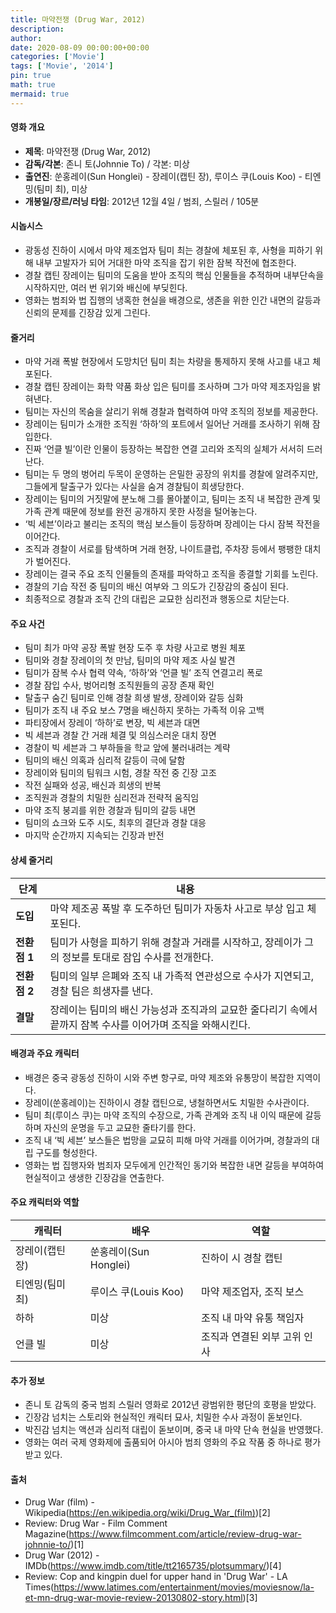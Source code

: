 ```yaml
---
title: 마약전쟁 (Drug War, 2012)
description: 
author: 
date: 2020-08-09 00:00:00+00:00
categories: ['Movie']
tags: ['Movie', '2014']
pin: true
math: true
mermaid: true
---
```

#### 영화 개요

- **제목**: 마약전쟁 (Drug War, 2012)  
- **감독/각본**: 존니 토(Johnnie To) / 각본: 미상  
- **출연진**: 쑨홍레이(Sun Honglei) - 장레이(캡틴 장), 루이스 쿠(Louis Koo) - 티엔밍(팀미 최), 미상  
- **개봉일/장르/러닝 타임**: 2012년 12월 4일 / 범죄, 스릴러 / 105분  

#### 시놉시스

- 광동성 진하이 시에서 마약 제조업자 팀미 최는 경찰에 체포된 후, 사형을 피하기 위해 내부 고발자가 되어 거대한 마약 조직을 잡기 위한 잠복 작전에 협조한다.  
- 경찰 캡틴 장레이는 팀미의 도움을 받아 조직의 핵심 인물들을 추적하며 내부단속을 시작하지만, 여러 번 위기와 배신에 부딪힌다.  
- 영화는 범죄와 법 집행의 냉혹한 현실을 배경으로, 생존을 위한 인간 내면의 갈등과 신뢰의 문제를 긴장감 있게 그린다.  

#### 줄거리

- 마약 거래 폭발 현장에서 도망치던 팀미 최는 차량을 통제하지 못해 사고를 내고 체포된다.  
- 경찰 캡틴 장레이는 화학 약품 화상 입은 팀미를 조사하며 그가 마약 제조자임을 밝혀낸다.  
- 팀미는 자신의 목숨을 살리기 위해 경찰과 협력하여 마약 조직의 정보를 제공한다.  
- 장레이는 팀미가 소개한 조직원 ‘하하’의 포트에서 일어난 거래를 조사하기 위해 잠입한다.  
- 진짜 ‘언클 빌’이란 인물이 등장하는 복잡한 연결 고리와 조직의 실체가 서서히 드러난다.  
- 팀미는 두 명의 벙어리 두목이 운영하는 은밀한 공장의 위치를 경찰에 알려주지만, 그들에게 탈출구가 있다는 사실을 숨겨 경찰팀이 희생당한다.  
- 장레이는 팀미의 거짓말에 분노해 그를 몰아붙이고, 팀미는 조직 내 복잡한 관계 및 가족 관계 때문에 정보를 완전 공개하지 못한 사정을 털어놓는다.  
- ‘빅 세븐’이라고 불리는 조직의 핵심 보스들이 등장하며 장레이는 다시 잠복 작전을 이어간다.  
- 조직과 경찰이 서로를 탐색하며 거래 현장, 나이트클럽, 주차장 등에서 팽팽한 대치가 벌어진다.  
- 장레이는 결국 주요 조직 인물들의 존재를 파악하고 조직을 종결할 기회를 노린다.  
- 경찰의 기습 작전 중 팀미의 배신 여부와 그 의도가 긴장감의 중심이 된다.  
- 최종적으로 경찰과 조직 간의 대립은 교묘한 심리전과 행동으로 치닫는다.  

#### 주요 사건

- 팀미 최가 마약 공장 폭발 현장 도주 후 차량 사고로 병원 체포  
- 팀미와 경찰 장레이의 첫 만남, 팀미의 마약 제조 사실 발견  
- 팀미가 잠복 수사 협력 약속, ‘하하’와 ‘언클 빌’ 조직 연결고리 폭로  
- 경찰 잠입 수사, 벙어리형 조직원들의 공장 존재 확인  
- 탈출구 숨긴 팀미로 인해 경찰 희생 발생, 장레이와 갈등 심화  
- 팀미가 조직 내 주요 보스 7명을 배신하지 못하는 가족적 이유 고백  
- 파티장에서 장레이 ‘하하’로 변장, 빅 세븐과 대면  
- 빅 세븐과 경찰 간 거래 체결 및 의심스러운 대치 장면  
- 경찰이 빅 세븐과 그 부하들을 학교 앞에 불러내려는 계략  
- 팀미의 배신 의혹과 심리적 갈등이 극에 달함  
- 장레이와 팀미의 팀워크 시험, 경찰 작전 중 긴장 고조  
- 작전 실패와 성공, 배신과 희생의 반복  
- 조직원과 경찰의 치밀한 심리전과 전략적 움직임  
- 마약 조직 붕괴를 위한 경찰과 팀미의 갈등 내면  
- 팀미의 쇼크와 도주 시도, 최후의 결단과 경찰 대응  
- 마지막 순간까지 지속되는 긴장과 반전  

#### 상세 줄거리

| **단계**  | **내용**                                                |
|-----------|---------------------------------------------------------|
| **도입**  | 마약 제조공 폭발 후 도주하던 팀미가 자동차 사고로 부상 입고 체포된다. |
| **전환점 1** | 팀미가 사형을 피하기 위해 경찰과 거래를 시작하고, 장레이가 그의 정보를 토대로 잠입 수사를 전개한다. |
| **전환점 2** | 팀미의 일부 은폐와 조직 내 가족적 연관성으로 수사가 지연되고, 경찰 팀은 희생자를 낸다. |
| **결말**  | 장레이는 팀미의 배신 가능성과 조직과의 교묘한 줄다리기 속에서 끝까지 잠복 수사를 이어가며 조직을 와해시킨다. |

#### 배경과 주요 캐릭터

- 배경은 중국 광동성 진하이 시와 주변 항구로, 마약 제조와 유통망이 복잡한 지역이다.  
- 장레이(쑨홍레이)는 진하이시 경찰 캡틴으로, 냉철하면서도 치밀한 수사관이다.  
- 팀미 최(루이스 쿠)는 마약 조직의 수장으로, 가족 관계와 조직 내 이익 때문에 갈등하며 자신의 운명을 두고 교묘한 줄타기를 한다.  
- 조직 내 ‘빅 세븐’ 보스들은 법망을 교묘히 피해 마약 거래를 이어가며, 경찰과의 대립 구도를 형성한다.  
- 영화는 법 집행자와 범죄자 모두에게 인간적인 동기와 복잡한 내면 갈등을 부여하여 현실적이고 생생한 긴장감을 연출한다.  

#### 주요 캐릭터와 역할

| **캐릭터**   | **배우**         | **역할**              |
|--------------|------------------|-----------------------|
| 장레이(캡틴 장) | 쑨홍레이(Sun Honglei) | 진하이 시 경찰 캡틴       |
| 티엔밍(팀미 최) | 루이스 쿠(Louis Koo)   | 마약 제조업자, 조직 보스    |
| 하하           | 미상              | 조직 내 마약 유통 책임자    |
| 언클 빌        | 미상              | 조직과 연결된 외부 고위 인사 |

#### 추가 정보

- 존니 토 감독의 중국 범죄 스릴러 영화로 2012년 광범위한 평단의 호평을 받았다.  
- 긴장감 넘치는 스토리와 현실적인 캐릭터 묘사, 치밀한 수사 과정이 돋보인다.  
- 박진감 넘치는 액션과 심리적 대립이 돋보이며, 중국 내 마약 단속 현실을 반영했다.  
- 영화는 여러 국제 영화제에 출품되어 아시아 범죄 영화의 주요 작품 중 하나로 평가받고 있다.  

#### 출처

- Drug War (film) - Wikipedia(https://en.wikipedia.org/wiki/Drug_War_(film))[2]  
- Review: Drug War - Film Comment Magazine(https://www.filmcomment.com/article/review-drug-war-johnnie-to/)[1]  
- Drug War (2012) - IMDb(https://www.imdb.com/title/tt2165735/plotsummary/)[4]  
- Review: Cop and kingpin duel for upper hand in 'Drug War' - LA Times(https://www.latimes.com/entertainment/movies/moviesnow/la-et-mn-drug-war-movie-review-20130802-story.html)[3]

